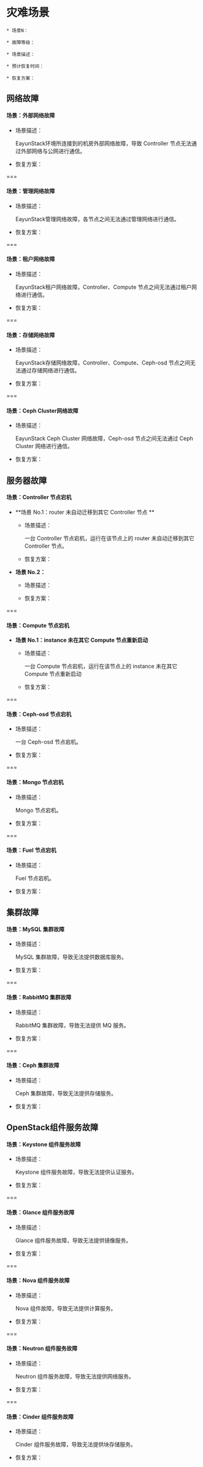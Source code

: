 # 灾难场景

```
* 场景N：

* 故障等级：

* 场景描述：

* 预计恢复时间：

* 恢复方案：
```

## 网络故障

#### 场景：外部网络故障

* 场景描述：

  EayunStack环境所连接到的机房外部网络故障，导致 Controller 节点无法通过外部网络与公网进行通信。

* 恢复方案：

===

#### 场景：管理网络故障

* 场景描述：

  EayunStack管理网络故障，各节点之间无法通过管理网络进行通信。
  
* 恢复方案：

  

===

#### 场景：租户网络故障

* 场景描述：

  EayunStack租户网络故障，Controller、Compute 节点之间无法通过租户网络进行通信。

* 恢复方案：


===

#### 场景：存储网络故障

* 场景描述：

  EayunStack存储网络故障，Controller、Compute、Ceph-osd 节点之间无法通过存储网络进行通信。

* 恢复方案：


===

#### 场景：Ceph Cluster网络故障

* 场景描述：

  EayunStack Ceph Cluster 网络故障，Ceph-osd 节点之间无法通过 Ceph Cluster 网络进行通信。

* 恢复方案：


## 服务器故障

#### 场景：Controller 节点宕机

* **场景 No.1：router 未自动迁移到其它 Controller 节点 **

  * 场景描述：
    
    一台 Controller 节点宕机，运行在该节点上的 router 未自动迁移到其它 Controller 节点。

  * 恢复方案：
  
* **场景 No.2：**

  * 场景描述：
  
  * 恢复方案：


===

#### 场景：Compute 节点宕机

* **场景 No.1：instance 未在其它 Compute 节点重新启动**

  * 场景描述：
    
    一台 Compute 节点宕机，运行在该节点上的 instance 未在其它 Compute 节点重新启动

  * 恢复方案：


===

#### 场景：Ceph-osd 节点宕机

* 场景描述：

  一台 Ceph-osd 节点宕机。

* 恢复方案：


===

#### 场景：Mongo 节点宕机

* 场景描述：

  Mongo 节点宕机。

* 恢复方案：


===

#### 场景：Fuel 节点宕机

* 场景描述：

  Fuel 节点宕机。

* 恢复方案：


## 集群故障

#### 场景：MySQL 集群故障

* 场景描述：

  MySQL 集群故障，导致无法提供数据库服务。

* 恢复方案：


===

#### 场景：RabbitMQ 集群故障

* 场景描述：

  RabbitMQ 集群故障，导致无法提供 MQ 服务。

* 恢复方案：


===

#### 场景：Ceph 集群故障

* 场景描述：

  Ceph 集群故障，导致无法提供存储服务。

* 恢复方案：


## OpenStack组件服务故障

#### 场景：Keystone 组件服务故障

* 场景描述：

  Keystone 组件服务故障，导致无法提供认证服务。

* 恢复方案：


===

#### 场景：Glance 组件服务故障

* 场景描述：

  Glance 组件服务故障，导致无法提供镜像服务。

* 恢复方案：


===

#### 场景：Nova 组件服务故障

* 场景描述：

  Nova 组件故障，导致无法提供计算服务。

* 恢复方案：


===

#### 场景：Neutron 组件服务故障

* 场景描述：

  Neutron 组件服务故障，导致无法提供网络服务。

* 恢复方案：


===

#### 场景：Cinder 组件服务故障

* 场景描述：

  Cinder 组件服务故障，导致无法提供块存储服务。

* 恢复方案：



